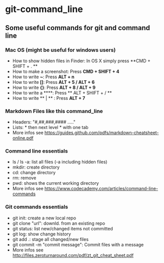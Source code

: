 # git-command_line
## Some useful commands for git and command line

### Mac OS (might be useful for windows users)

* How to show hidden files in Finder: In OS X simply press **CMD + SHIFT + .  **
* How to make a screenshot: Press **CMD + SHIFT + 4**
* How to write **~**: Press **ALT + n**
* How to write **[]**: Press **ALT + 5 / ALT + 6**
* How to write **{}**: Press **ALT + 8 / ALT + 9**
* How to write a **\**: Press ** ALT + SHIFT + / **
* How to write ** | ** : Press **ALT + 7**


### Markdown Files like this command_line

* Headers: "#,##,###,#### ....."
* Lists: \* then next level \* with one tab
* More infos see https://guides.github.com/pdfs/markdown-cheatsheet-online.pdf

### Command line essentials

* ls / ls -a: list all files (-a including hidden files)
* mkdir: create directory
* cd: change directory
* rm: remove
* pwd: shows the current working directory
* More infos see https://www.codecademy.com/articles/command-line-commands


### Git commands essentials

* git init: create a new local repo
* git clone "url": downld. from an existing repo
* git status: list new/changed items not committed
* git log: show change history
* git add .: stage all changed/new files
* git commit -m "commit message": Commit files with a message
* More infos see http://files.zeroturnaround.com/pdf/zt_git_cheat_sheet.pdf
